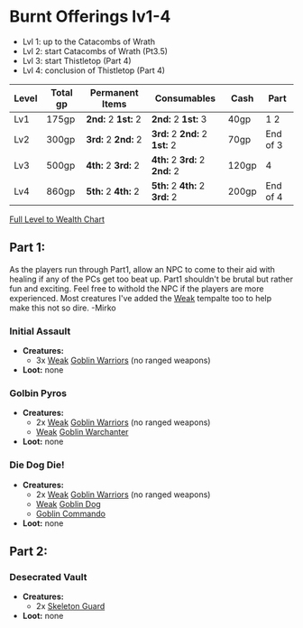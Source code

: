 # Burnt Offerings lv1-4

- Lvl 1: up to the Catacombs of Wrath 
- Lvl 2: start Catacombs of Wrath (Pt3.5)
- Lvl 3: start Thistletop (Part 4)
- Lvl 4: conclusion of Thistletop (Part 4)

Level | Total gp | Permanent Items       | Consumables                      | Cash  | Part
------|----------|-----------------------|----------------------------------|-------|-----
Lv1	  | 175gp    | **2nd:** 2 **1st:** 2 | **2nd:** 2 **1st:** 3            | 40gp  | 1 2
Lv2   | 300gp    | **3rd:** 2 **2nd:** 2 | **3rd:** 2 **2nd:** 2 **1st:** 2	| 70gp  | End of 3
Lv3   | 500gp    | **4th:** 2 **3rd:** 2 | **4th:** 2 **3rd:** 2 **2nd:** 2	| 120gp | 4
Lv4   | 860gp    | **5th:** 2 **4th:** 2 | **5th:** 2 **4th:** 2 **3rd:** 2 | 200gp | End of 4

[Full Level to Wealth Chart](http://2e.aonprd.com/Rules.aspx?ID=581)

## Part 1:

As the players run through Part1, allow an NPC to come to their aid with healing if any of the PCs get too beat up. Part1 shouldn't be brutal but rather fun and exciting. Feel free to withold the NPC if the players are more experienced. Most creatures I've added the [Weak](http://2e.aonprd.com/Rules.aspx?ID=791) tempalte too to help make this not so dire. -Mirko

### Initial Assault
 - **Creatures:** 
    - 3x [Weak](http://2e.aonprd.com/Rules.aspx?ID=791) [Goblin Warriors](http://2e.aonprd.com/Monsters.aspx?ID=232) (no ranged weapons)
 - **Loot:** none

### Golbin Pyros
  - **Creatures:** 
    - 2x [Weak](http://2e.aonprd.com/Rules.aspx?ID=791) [Goblin Warriors](http://2e.aonprd.com/Monsters.aspx?ID=232) (no ranged weapons)
    - [Weak](http://2e.aonprd.com/Rules.aspx?ID=791) [Goblin Warchanter](http://2e.aonprd.com/Monsters.aspx?ID=235)
  - **Loot:** none

### Die Dog Die!
 - **Creatures:** 
    - 2x [Weak](http://2e.aonprd.com/Rules.aspx?ID=791) [Goblin Warriors](http://2e.aonprd.com/Monsters.aspx?ID=232) (no ranged weapons)
    - [Weak](http://2e.aonprd.com/Rules.aspx?ID=791) [Goblin Dog](http://2e.aonprd.com/Monsters.aspx?ID=236)
    - [Goblin Commando](http://2e.aonprd.com/Monsters.aspx?ID=233)
 - **Loot:** none

## Part 2:

### Desecrated Vault
  - **Creatures:** 
    - 2x [Skeleton Guard](http://2e.aonprd.com/Monsters.aspx?ID=372)
  - **Loot:** none

